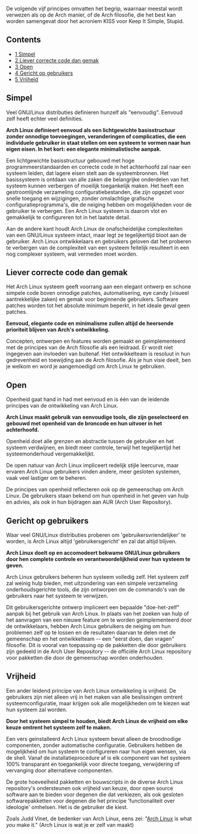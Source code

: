 De volgende vijf principes omvatten het begrip, waarnaar meestal wordt verwezen als op de Arch manier, of de Arch filosofie, die het best kan worden samengevat door het acroniem KISS voor Keep It Simple, Stupid.

## Contents

*   [1 Simpel](#Simpel)
*   [2 Liever correcte code dan gemak](#Liever_correcte_code_dan_gemak)
*   [3 Open](#Open)
*   [4 Gericht op gebruikers](#Gericht_op_gebruikers)
*   [5 Vrijheid](#Vrijheid)

## Simpel

Veel GNU/Linux distributies definieren hunzelf als "eenvoudig". Eenvoud zelf heeft echter veel definities.

**Arch Linux definieert eenvoud als een lichtgewichte basisstructuur zonder onnodige toevoegingen, veranderingen of complicaties, die een individuele gebruiker in staat stellen om een systeem te vormen naar hun eigen eisen. In het kort: een elegante minimalistische aanpak.**

Een lichtgewichte basisstructuur gebouwd met hoge programmeerstandaarden en correcte code in het achterhoofd zal naar een systeem leiden, dat lagere eisen stelt aan de systeembronnen. Het basissysteem is ontdaan van alle zaken die belangrijke onderdelen van het systeem kunnen verbergen of moeilijk toegankelijk maken. Het heeft een gestroomlijnde verzameling configuratiebestanden, die zijn opgezet voor snelle toegang en wijzigingen, zonder omslachtige grafische configuratieprogramma's, die de neiging hebben om mogelijkheden voor de gebruiker te verbergen. Een Arch Linux systeem is daarom vlot en gemakkelijk te configureren tot in het laatste detail.

Aan de andere kant houdt Arch Linux de onafscheidelijke complexiteiten van een GNU/Linux systeem intact, maar legt ze tegelijkertijd bloot aan de gebruiker. Arch Linux ontwikkelaars en gebruikers geloven dat het proberen te verbergen van de complexiteit van een systeem feitelijk resulteert in een nog complexer systeem, wat vermeden moet worden.

## Liever correcte code dan gemak

Het Arch Linux systeem geeft voorrang aan een elegant ontwerp en schone simpele code boven onnodige patches, automatisering, eye candy (visueel aantrekkelijke zaken) en gemak voor beginnende gebruikers. Software patches worden tot het absolute minimum beperkt, in het ideale geval geen patches.

**Eenvoud, elegante code en minimalisme zullen altijd de heersende prioriteit blijven van Arch's ontwikkeling.**

Concepten, ontwerpen en features worden gemaakt en geimplementeerd met de principes van de Arch filosofie als een leidraad. Er wordt niet ingegeven aan invloeden van buitenaf. Het ontwikkelteam is resoluut in hun gedrevenheid en toewijding aan de Arch filosofie. Als je hun visie deelt, ben je welkom en word je aangemoedigd om Arch Linux te gebruiken.

## Open

Openheid gaat hand in had met eenvoud en is één van de leidende principes van de ontwikkeling van Arch Linux.

**Arch Linux maakt gebruik van eenvoudige tools, die zijn geselecteerd en gebouwd met openheid van de broncode en hun uitvoer in het achterhoofd.**

Openheid doet alle grenzen en abstractie tussen de gebruiker en het systeem verdwijnen, en biedt meer controle, terwijl het tegelijkertijd het systeemonderhoud vergemakkelijkt.

De open natuur van Arch Linux impliceert redelijk stijle leercurve, maar ervaren Arch Linux gebruikers vinden andere, meer gesloten systemen, vaak veel lastiger om te beheren.

De principes van openheid reflecteren ook op de gemeenschap om Arch Linux. De gebruikers staan bekend om hun openheid in het geven van hulp en advies, als ook in hun bijdragen aan AUR (Arch User Repository).

## Gericht op gebruikers

Waar veel GNU/Linux distributies proberen om 'gebruikersvriendelijker' te worden, is Arch Linux altijd 'gebruikersgericht' en zal dat altijd blijven.

**Arch Linux doelt op en accomodeert bekwame GNU/Linux gebruikers door hen complete controle en verantwoordelijkheid over hun systeem te geven.**

Arch Linux gebruikers beheren hun systeem volledig zelf. Het systeem zelf zal weinig hulp bieden, met uitzondering van een simpele verzameling onderhoudsgerichte tools, die zijn ontworpen om de commando's van de gebruikers naar het systeem te verwijzen.

Dit gebruikersgerichte ontwerp impliceert een bepaalde "doe-het-zelf" aanpak bij het gebruik van Arch Linux. In plaats van het zoeken van hulp of het aanvragen van een nieuwe feature om te worden geimplementeerd door de ontwikkelaars, hebben Arch Linux gebruikers de neiging om hun problemen zelf op te lossen en de resultaten daarvan te delen met de gemeenschap en het ontwikkelteam -- een "eerst doen, dan vragen" filosofie. Dit is vooral van toepassing op de pakketten die door gebruikers zijn gedeeld in de Arch User Repository -- de officiële Arch Linux repository voor pakketten die door de gemeenschap worden onderhouden.

## Vrijheid

Een ander leidend principe van Arch Linux ontwikkeling is vrijheid. De gebruikers zijn niet alleen vrij in het maken van alle beslissingen omtrent systeemconfiguratie, maar krijgen ook alle mogelijkheden om te kiezen wat hun systeem zal worden.

**Door het systeem simpel te houden, biedt Arch Linux de vrijheid om elke keuze omtrent het systeem zelf te maken.**

Een vers geinstalleerd Arch Linux systeem bevat alleen de broodnodige componenten, zonder automatische configuratie. Gebruikers hebben de mogelijkheid om hun systeem te configureren naar hun eigen wensen, via de shell. Vanaf de installatieprocedure af is elk component van het systeem 100% transparant en toegankelijk voor directe toegang, verwijdering of vervanging door alternatieve componenten.

De grote hoeveelheid pakketten en bouwscripts in de diverse Arch Linux repository's ondersteunen ook vrijheid van keuze, door open source software aan te bieden voor degenen die dat verkiezen, als ook gesloten softwarepakketten voor degenen die het principe 'functionaliteit over ideologie' omhelsen. Het is de gebruiker die kiest.

Zoals Judd Vinet, de bedenker van Arch Linux, eens zei: "[Arch Linux](/index.php/Arch_Linux "Arch Linux") is what *you* make it." (Arch Linux is wat je er zelf van maakt)